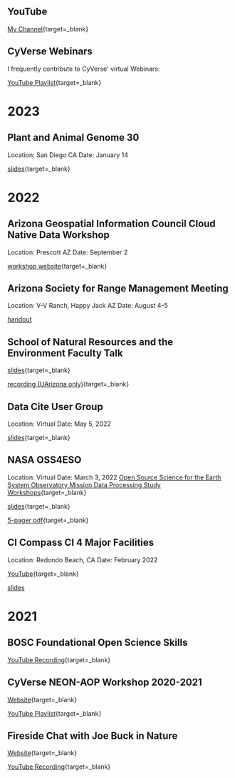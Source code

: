 ## YouTube

[My Channel](https://www.youtube.com/channel/UC5xPt9KZHccC0ehMNEkINzQ){target=_blank}

## CyVerse Webinars

I frequently contribute to CyVerse' virtual Webinars:

[YouTube Playlist](https://www.youtube.com/c/CyverseOrgProject/search?query=tyson%20swetnam){target=_blank}

# 2023

## Plant and Animal Genome 30

Location: San Diego CA
Date: January 14

[slides](https://docs.google.com/presentation/d/1pXn3mfaBOI2JArjOVz71KkhpN_Y08D1gc0IotdRFuGY/edit?usp=sharing){target=_blank}

# 2022

## Arizona Geospatial Information Council Cloud Native Data Workshop

Location: Prescott AZ
Date: September 2

[workshop website](https://tyson-swetnam.github.io/agic-2022){target=_blank}

## Arizona Society for Range Management Meeting

Location: V-V Ranch, Happy Jack AZ
Date: August 4-5

[handout](../assets/2022_08_04_AZSRM_handout.pdf)

## School of Natural Resources and the Environment Faculty Talk

[slides](https://docs.google.com/presentation/d/1h1Swq-uzHFStOttaNUCY5t4W0gPbEjuhLvFrFMT02Lo/edit?usp=sharing){target=_blank}

[recording (UArizona only)](https://arizona.hosted.panopto.com/Panopto/Pages/Viewer.aspx?id=7446c3f0-5a4a-414e-8852-aeb7013f1e8d){target=_blank}

## Data Cite User Group

Location: Virtual
Date: May 5, 2022

[slides](https://docs.google.com/presentation/d/1QNfUDbhzSM2ClXT9Prv5uHwVO27GobpsoUE7UKq79yU/edit?usp=sharing){target=_blank}

## NASA OSS4ESO

Location: Virtual
Date: March 3, 2022
[Open Source Science for the Earth System Observatory Mission Data Processing Study Workshops](https://www.earthdata.nasa.gov/esds/open-science/oss-for-eso-workshops){target=_blank}

[slides](https://docs.google.com/presentation/d/1sjxda95y-wZvVwQtYIoC5gDzxutdg9Wz/edit?usp=sharing&ouid=112865986273508210594&rtpof=true&sd=true){target=_blank}

[5-pager pdf](https://zenodo.org/record/5942573/files/CyVerse_OSSPS_Workshop_2%20RFI_Response.pdf){target=_blank}

## CI Compass CI 4 Major Facilities

Location: Redondo Beach, CA
Date: February 2022

[YouTube](https://www.youtube.com/watch?v=M5xFHLYgGmw){target=_blank}

[slides](https://docs.google.com/presentation/d/1lnEZs15WkOMcCC-oikgzFwUkdrsYFctoIy99WVpGLc8/edit?usp=sharing)

# 2021

## BOSC Foundational Open Science Skills

[YouTube Recording](https://www.youtube.com/watch?v=DqqWdejDtDA){target=_blank} 

## CyVerse NEON-AOP Workshop 2020-2021

[Website](https://cyverse-2020-neon-aop-workshop.readthedocs-hosted.com/en/latest/){target=_blank}

[YouTube Playlist](https://www.youtube.com/playlist?list=PL38WPXpo-ZW0x0f_nsWYO9eCuf5odC8Dw){target=_blank}

## Fireside Chat with Joe Buck in Nature

[Website](https://www.joebuckinnature.com){target=_blank}

[YouTube Recording](https://www.youtube.com/watch?v=oVgg5YY3eTs&t=2016s){target=_blank}
